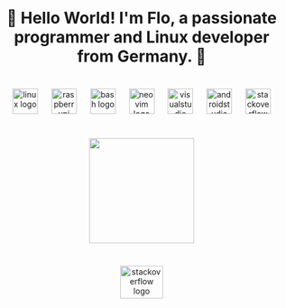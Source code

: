 <br clear="both">

<h1 align="center">👋 Hello World! I'm Flo, a passionate programmer and Linux developer from Germany. 🚀</h1>

###

<br clear="both">

<div align="center">
  <img src="https://skillicons.dev/icons?i=linux" height="45" alt="linux logo"  />
  <img width="16" />
  <img src="https://skillicons.dev/icons?i=raspberrypi" height="45" alt="raspberrypi logo"  />
  <img width="16" />
  <img src="https://skillicons.dev/icons?i=bash" height="45" alt="bash logo"  />
  <img width="16" />
  <img src="https://skillicons.dev/icons?i=neovim" height="45" alt="neovim logo"  />
  <img width="16" />
  <img src="https://skillicons.dev/icons?i=visualstudio" height="45" alt="visualstudio logo"  />
  <img width="16" />
  <img src="https://skillicons.dev/icons?i=androidstudio" height="45" alt="androidstudio logo"  />
  <img width="16" />
  <img src="https://skillicons.dev/icons?i=stackoverflow" height="45" alt="stackoverflow logo"  />
</div>

###

<br clear="both">

<div align="center">
  <img height="186" src="https://i.ibb.co/K2jFq7f/Logo1N.png"  />
</div>

###

<br clear="both">

<div align="center">
  <a href="https://stackoverflow.com/users/28565165/flo?tab=profile" target="_blank">
    <img src="https://raw.githubusercontent.com/maurodesouza/profile-readme-generator/master/src/assets/icons/social/stackoverflow/default.svg" width="76" height="58" alt="stackoverflow logo"  />
  </a>
</div>

###